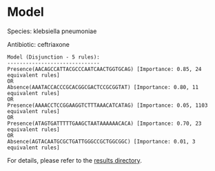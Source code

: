 
# Model

Species: klebsiella pneumoniae

Antibiotic: ceftriaxone

```
Model (Disjunction - 5 rules):
------------------------------
Presence(AACAGCCATTACGCCCAATCAACTGGTGCAG) [Importance: 0.85, 24 equivalent rules]
OR
Absence(AAATACCACCCGCACGGCGACTCCGCGGTAT) [Importance: 0.80, 11 equivalent rules]
OR
Presence(AAAACCTCCGGAAGGTCTTTAAACATCATAG) [Importance: 0.05, 1103 equivalent rules]
OR
Presence(ATAGTGATTTTTGAAGCTAATAAAAAACACA) [Importance: 0.70, 23 equivalent rules]
OR
Absence(AGTACAATGCGCTGATTGGGCCGCTGGCGGC) [Importance: 0.01, 3 equivalent rules]

```

For details, please refer to the [results directory](../../../../../results/scm_b/klebsiella+pneumoniae/ceftriaxone/repeat_8/).

